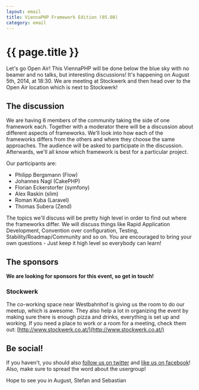 ```yaml
---
layout: email
title: ViennaPHP Framework Edition (05.08)
category: email
---
```

# {{ page.title }}

Let's go Open Air! This ViennaPHP will be done below the blue sky with no beamer and no talks, but interesting discussions! It's happening on August 5th, 2014, at 18:30. We are meeting at Stockwerk and then head over to the Open Air location which is next to Stockwerk!

## The discussion

We are having 6 members of the community taking the side of one framework each. Together with a moderator there will be a discussion about different aspects of frameworks. We'll look into how each of the frameworks differs from the others and where they choose the same approaches. The audience will be asked to participate in the discussion. Afterwards, we'll all know which framework is best for a particular project.

Our participants are:

* Philipp Bergsmann (Flow) 
* Johannes Nagl (CakePHP) 
* Florian Eckerstorfer (symfony) 
* Alex Raskin (slim) 
* Roman Kuba (Laravel) 
* Thomas Subera (Zend) 

The topics we'll discuss will be pretty high level in order to find out where the frameworks differ. We will discuss things like Rapid Application Development, Convention over configuration, Testing, Stability/Roadmap/Community and so on. You are encouraged to bring your own questions - Just keep it high level so everybody can learn!

## The sponsors

**We are looking for sponsors for this event, so get in touch!**

### Stockwerk

The co-working space near Westbahnhof is giving us the room to do our meetup, which is awesome. They also help a lot in organizing the event by making sure there is enough pizza and drinks, everything is set up and working. If you need a place to work or a room for a meeting, check them out: [http://www.stockwerk.co.at/](http://www.stockwerk.co.at/)

## Be social!

If you haven't, you should also [follow us on twitter](https://twitter.com/ViennaPHP) and [like us on facebook](https://www.facebook.com/groups/1381117002108863/)! Also, make sure to spread the word about the usergroup!

Hope to see you in August,
Stefan and Sebastian
